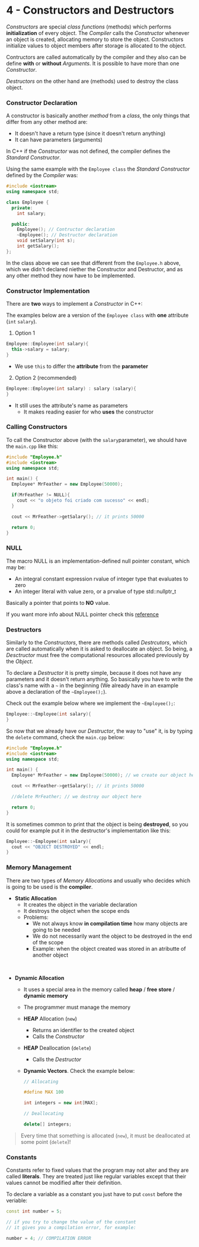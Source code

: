 # 4 - Constructors and Destructors

*Constructors* are special *class functions* (methods) which performs **initialization** of every object. The *Compiler* calls the *Constructor* whenever an object is created, allocating memory to store the object. Constructors initialize values to object members after storage is allocated to the object.

Contructors are called automatically by the compiler and they also can be define **with** or **without** *Arguments*.
It is possible to have more than one *Constructor*.

*Destructors* on the other hand are (methods) used to destroy the class object.

### Constructor Declaration

A constructor is basically another *method* from a *class*, the only things that differ from any other method are:

* It doesn't have a return type (since it doesn't return anything)
* It can have parameters (arguments)

In C++ if the *Constructor* was not defined, the compiler defines the *Standard Constructor*.

Using the same example with the `Employee class` the *Standard Constructor* defined by the *Compiler* was:

```c++
#include <iostream>
using namespace std;

class Employee {
  private:
    int salary;

  public:
    Employee(); // Contructor declaration
    ~Employee(); // Destructor declaration
    void setSalary(int s);
    int getSalary();
};
```

In the class above we can see that different from the `Employee.h` above, which we didn't declared niether the Constructor and Destructor, and as any other method they now have to be implemented.

### Constructor Implementation

There are **two** ways to implement a *Constructor* in C++:

The examples below are a version of the `Employee class` with **one** attribute (`int` `salary`).

1. Option 1

```c++
Employee::Employee(int salary){
  this->salary = salary;
}
```

* We use `this` to differ the **attribute** from the **parameter**

2. Option 2 (recommended)

```c++
Employee::Employee(int salary) : salary (salary){
}
```
* It still uses the attribute's name as parameters
  * It makes reading easier for who **uses** the constructor

### Calling Constructors

To call the Constructor above (with the `salary`parameter), we should have the `main.cpp` like this:

```c++
#include "Employee.h"
#include <iostream>
using namespace std;

int main() {
  Employee* MrFeather = new Employee(50000);

  if(MrFeather != NULL){
    cout << "o objeto foi criado com sucesso" << endl;
  }

  cout << MrFeather->getSalary(); // it prints 50000

  return 0;
}
```

### NULL

The macro NULL is an implementation-defined null pointer constant, which may be:

* An integral constant expression rvalue of integer type that evaluates to zero
* An integer literal with value zero, or a prvalue of type std::nullptr_t

Basically a pointer that points to **NO** value.

If you want more info about NULL pointer check this <a href="https://en.cppreference.com/w/cpp/types/NULL">reference</a>

### Destructors

Similarly to the *Constructors*, there are methods called *Destrcutors*, which are called automatically when it is asked to deallocate an object. So being, a *Desctructor* must free the computational resources allocated previously by the *Object*.

To declare a *Destructor* it is pretty simple, because it does not have any parameters and it doesn't return anything. So basically you have to write the class's name with a `~` in the beginning (We already have in an example above a declaration of the `~Employee();`). 

Check out the example below where we implement the `~Employee();`:



```c++
Employee::~Employee(int salary){
}
```
So now that we already have our *Destructor*, the way to "use" it, is by typing the `delete` command, check the `main.cpp` below:

```c++
#include "Employee.h"
#include <iostream>
using namespace std;

int main() {
  Employee* MrFeather = new Employee(50000); // we create our object here

  cout << MrFeather->getSalary(); // it prints 50000

  //delete MrFeather; // we destroy our object here

  return 0;
}
```

It is sometimes common to print that the object is being **destroyed**, so you could for example put it in the destructor's implementation like this:

```c++
Employee::~Employee(int salary){
  cout << "OBJECT DESTROYED" << endl;
}
```

### Memory Management

There are two types of *Memory Allocations* and usually who decides which is going to be used is the **compiler**.

* **Static Allocation**
  * It creates the object in the variable declaration
  * It destroys the object when the scope ends
  * Problems:
    * We not always know **in compilation time** how many objects are going to be needed
    * We do not necessarily want the object to be destroyed in the end of the scope
    * Example: when the object created was stored in an atributte of another object

<br/>

* **Dynamic Allocation**
  * It uses a special area in the memory called **heap** / **free store** / **dynamic memory**
  * The programmer must manage the memory
  * **HEAP** Allocation (`new`)
    * Returns an identifier to the created object
    * Calls the *Constructor*
  * **HEAP** Deallocation (`delete`)
    * Calls the *Destructor*
  * **Dynamic Vectors**. Check the example below:

    ```c++
    // Allocating
    
    #define MAX 100
    
    int integers = new int[MAX];
    ```
    ```c++
    // Deallocating
    
    delete[] integers;
    ```
  
> Every time that something is allocated (`new`), it must be deallocated at some point (`delete`)!

### Constants

Constants refer to fixed values that the program may not alter and they are called **literals**. They are treated just like regular variables except that their values cannot be modified after their definition.

To declare a variable as a constant you just have to put `const` before the veriable:

```c++
const int number = 5;

// if you try to change the value of the constant 
// it gives you a compilation error, for example:

number = 4; // COMPILATION ERROR
```